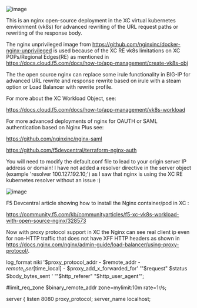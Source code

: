 
![image](https://github.com/Nikoolayy1/xc_nginx/assets/23706402/eb65fa64-a4ae-45d0-b6e6-18bc67d50bb0)


This is an nginx open-source deployment in the XC virtual kubernetes environment (vk8s) for advanced rewriting of the URL request paths or rewriting of the response body.

The nginx unprivileged image from https://github.com/nginxinc/docker-nginx-unprivileged is used because of the XC RE vk8s limitations on XC POPs/Regional Edges(RE) as mentioned in https://docs.cloud.f5.com/docs/how-to/app-management/create-vk8s-obj

The the open source nginx can replace some irule functionality in BIG-IP for advanced URL rewrite and response rewrite based on irule with a steam option or Load Balancer with rewrite profile.

For more about the XC Workload Object, see:

https://docs.cloud.f5.com/docs/how-to/app-management/vk8s-workload

For more advanced deployments of nginx for OAUTH or SAML authentication based on Nginx Plus see:

https://github.com/nginxinc/nginx-saml

https://github.com/f5devcentral/terraform-nginx-auth




You will need to modify the default.conf file to lead to your origin server IP address or domain! I have not added a resolver directive in the server object (example 'resolver 100.127.192.10;') as I saw that nginx is using the XC RE kubernetes resolver without an issue :)


![image](https://github.com/Nikoolayy1/xc_nginx/assets/23706402/b28ad50c-2ee8-4f2a-8393-e7d4e378525a)




F5 Devcentral article showing how to install the Nginx container/pod in XC :


https://community.f5.com/kb/communityarticles/f5-xc-vk8s-workload-with-open-source-nginx/328573


Now with proxy protocol support in XC the Nginx can see real client ip even for non-HTTP traffic that does not have XFF HTTP headers as shown in https://docs.nginx.com/nginx/admin-guide/load-balancer/using-proxy-protocol/.

 

 

log_format niki '$proxy_protocol_addr - $remote_addr - $remote_user [$time_local] - $proxy_add_x_forwarded_for'
'"$request" $status $body_bytes_sent '
'"$http_referer" "$http_user_agent"';

#limit_req_zone $binary_remote_addr zone=mylimit:10m rate=1r/s;

server {
listen 8080 proxy_protocol;
server_name localhost;


